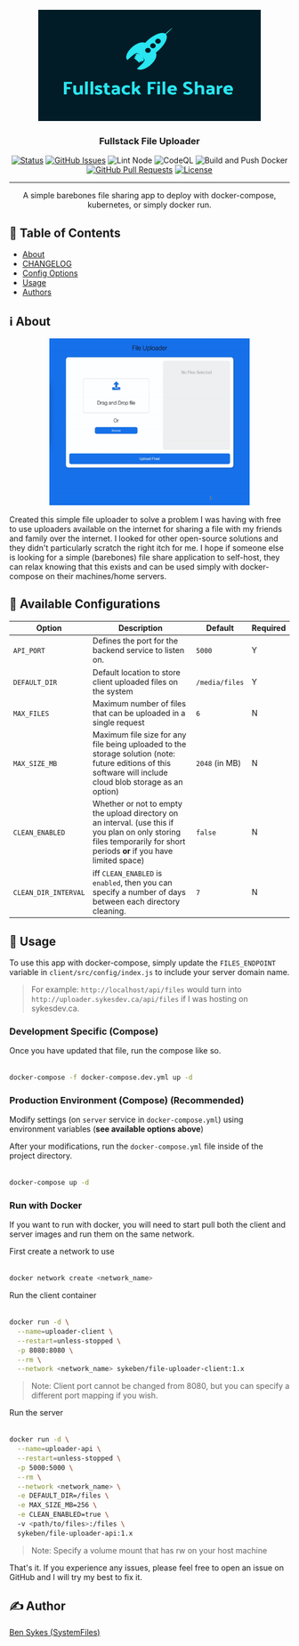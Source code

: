 <p align="center">
  <a href="" rel="noopener">
 <img width=400px height=200px src="/.github/docs/media/logo.png" alt="Logo"></a>
</p>

<h3 align="center">Fullstack File Uploader</h3>

<div align="center">

[![Status](https://img.shields.io/badge/status-active-success.svg)]()
[![GitHub Issues](https://img.shields.io/github/issues/systemfiles/fullstack-file-share.svg)](https://github.com/systemfiles/fullstack-file-share/issues)
![Lint Node](https://github.com/SystemFiles/fullstack-file-share/workflows/Lint%20Node/badge.svg)
![CodeQL](https://github.com/SystemFiles/fullstack-file-share/workflows/CodeQL/badge.svg)
![Build and Push Docker](https://github.com/SystemFiles/fullstack-file-share/workflows/Build%20and%20Push%20Docker/badge.svg)
[![GitHub Pull Requests](https://img.shields.io/github/issues-pr/systemfiles/fullstack-file-share.svg)](https://github.com/systemfiles/fullstack-file-share/pulls)
[![License](https://img.shields.io/badge/license-MIT-blue.svg)](/LICENSE)

</div>

---

<p align="center"> A simple barebones file sharing app to deploy with docker-compose, kubernetes, or simply docker run.
    <br> 
</p>

## 📝 Table of Contents

- [About](#about)
- [CHANGELOG](/CHANGELOG.md)
- [Config Options](#config)
- [Usage](#usage)
- [Authors](#authors)

## ℹ️ About <a name = "about"></a>

<p align="center">
  <a href="" rel="noopener">
 <img width=360px height=300px src="/.github/docs/media/demo.gif" alt="Logo"></a>
</p>

Created this simple file uploader to solve a problem I was having with free to use uploaders available on the internet for sharing a file with my friends and family over the internet. I looked for other open-source solutions and they didn't particularly scratch the right itch for me. I hope if someone else is looking for a simple (barebones) file share application to self-host, they can relax knowing that this exists and can be used simply with docker-compose on their machines/home servers.

## 🔧 Available Configurations <a name = "config"></a>

| Option               	| Description                                                                                                                                                              	| Default        	| Required 	|
|----------------------	|--------------------------------------------------------------------------------------------------------------------------------------------------------------------------	|----------------	|----------	|
| `API_PORT`           	| Defines the port for the backend service to listen on.                                                                                                                   	| `5000`         	| Y        	|
| `DEFAULT_DIR`        	| Default location to store client uploaded files on the system                                                                                                            	| `/media/files` 	| Y        	|
| `MAX_FILES`          	| Maximum number of files that can be uploaded in a single request                                                                                                         	| `6`            	| N        	|
| `MAX_SIZE_MB`        	| Maximum file size for any file being uploaded to the storage solution (note: future editions of this software will include cloud blob storage as an option)              	| `2048` (in MB) 	| N        	|
| `CLEAN_ENABLED`      	| Whether or not to empty the upload directory on an interval. (use this if you plan on only storing files temporarily for short periods **or** if you have limited space) 	| `false`        	| N        	|
| `CLEAN_DIR_INTERVAL` 	| iff `CLEAN_ENABLED` is `enabled`, then you can specify a number of days between each directory cleaning.                                                                 	| `7`            	| N        	|

## 🚀 Usage <a name = "usage"></a>

To use this app with docker-compose, simply update the `FILES_ENDPOINT` variable in `client/src/config/index.js` to include your server domain name.

> For example: `http://localhost/api/files` would turn into `http://uploader.sykesdev.ca/api/files` if I was hosting on sykesdev.ca.

### Development Specific (Compose)

Once you have updated that file, run the compose like so.

```bash

docker-compose -f docker-compose.dev.yml up -d

```

### Production Environment (Compose) (Recommended)

Modify settings (on `server` service in `docker-compose.yml`) using environment variables (**see available options above**)

After your modifications, run the `docker-compose.yml` file inside of the project directory.

```bash

docker-compose up -d

```

### Run with Docker

If you want to run with docker, you will need to start pull both the client and server images and run them on the same network.

First create a network to use

```bash

docker network create <network_name>

```

Run the client container

```bash

docker run -d \
  --name=uploader-client \
  --restart=unless-stopped \
  -p 8080:8080 \
  --rm \
  --network <network_name> sykeben/file-uploader-client:1.x

```

> Note: Client port cannot be changed from 8080, but you can specify a different port mapping if you wish.

Run the server

```bash

docker run -d \
  --name=uploader-api \
  --restart=unless-stopped \
  -p 5000:5000 \
  --rm \
  --network <network_name> \
  -e DEFAULT_DIR=/files \
  -e MAX_SIZE_MB=256 \
  -e CLEAN_ENABLED=true \ 
  -v <path/to/files>:/files \
  sykeben/file-uploader-api:1.x

```

> Note: Specify a volume mount that has rw on your host machine

That's it. If you experience any issues, please feel free to open an issue on GitHub and I will try my best to fix it.

## ✍️ Author <a name = "authors"></a>

[Ben Sykes (SystemFiles)](https://sykesdev.ca)